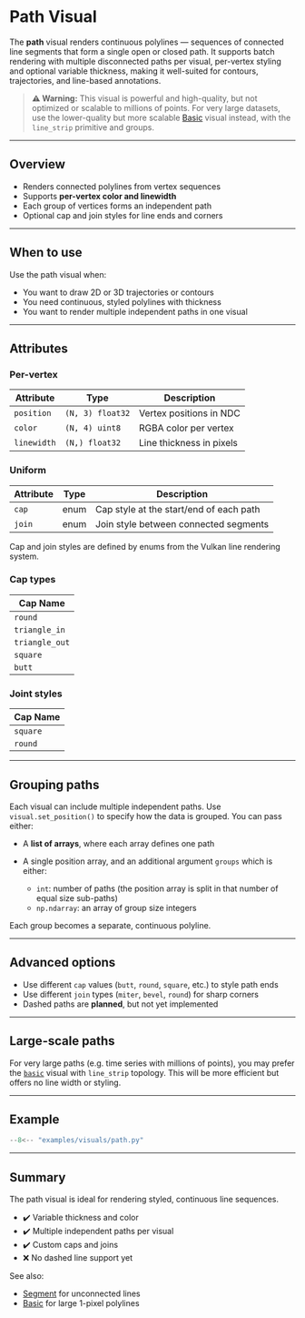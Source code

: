 # Path Visual

The **path** visual renders continuous polylines — sequences of connected line segments that form a single open or closed path. It supports batch rendering with multiple disconnected paths per visual, per-vertex styling and optional variable thickness, making it well-suited for contours, trajectories, and line-based annotations.

> **⚠️ Warning:** This visual is powerful and high-quality, but not optimized or scalable to millions of points. For very large datasets, use the lower-quality but more scalable [Basic](basic.md) visual instead, with the `line_strip` primitive and groups.

---

## Overview

- Renders connected polylines from vertex sequences
- Supports **per-vertex color and linewidth**
- Each group of vertices forms an independent path
- Optional cap and join styles for line ends and corners

---

## When to use

Use the path visual when:
- You want to draw 2D or 3D trajectories or contours
- You need continuous, styled polylines with thickness
- You want to render multiple independent paths in one visual

---

## Attributes

### Per-vertex

| Attribute   | Type             | Description                          |
|-------------|------------------|--------------------------------------|
| `position`  | `(N, 3) float32` | Vertex positions in NDC              |
| `color`     | `(N, 4) uint8`   | RGBA color per vertex                |
| `linewidth` | `(N,) float32`   | Line thickness in pixels             |

### Uniform

| Attribute | Type | Description                                   |
|-----------|------|-----------------------------------------------|
| `cap`     | enum | Cap style at the start/end of each path       |
| `join`    | enum | Join style between connected segments         |

Cap and join styles are defined by enums from the Vulkan line rendering system.


### Cap types

| Cap Name       |
|----------------|
| `round`        |
| `triangle_in`  |
| `triangle_out` |
| `square`       |
| `butt`         |


### Joint styles

| Cap Name       |
|----------------|
| `square`       |
| `round`        |


---

## Grouping paths

Each visual can include multiple independent paths. Use `visual.set_position()` to specify how the data is grouped. You can pass either:

* A **list of arrays**, where each array defines one path
* A single position array, and an additional argument `groups` which is either:

  * `int`: number of paths (the position array is split in that number of equal size sub-paths)
  * `np.ndarray`: an array of group size integers

Each group becomes a separate, continuous polyline.

---

## Advanced options

* Use different `cap` values (`butt`, `round`, `square`, etc.) to style path ends
* Use different `join` types (`miter`, `bevel`, `round`) for sharp corners
* Dashed paths are **planned**, but not yet implemented

---

## Large-scale paths

For very large paths (e.g. time series with millions of points), you may prefer the [`basic`](basic.md) visual with `line_strip` topology. This will be more efficient but offers no line width or styling.

---

## Example

```python
--8<-- "examples/visuals/path.py"
```

---

## Summary

The path visual is ideal for rendering styled, continuous line sequences.

* ✔️ Variable thickness and color
* ✔️ Multiple independent paths per visual
* ✔️ Custom caps and joins
* ❌ No dashed line support yet

See also:

* [Segment](segment.md) for unconnected lines
* [Basic](basic.md) for large 1-pixel polylines
